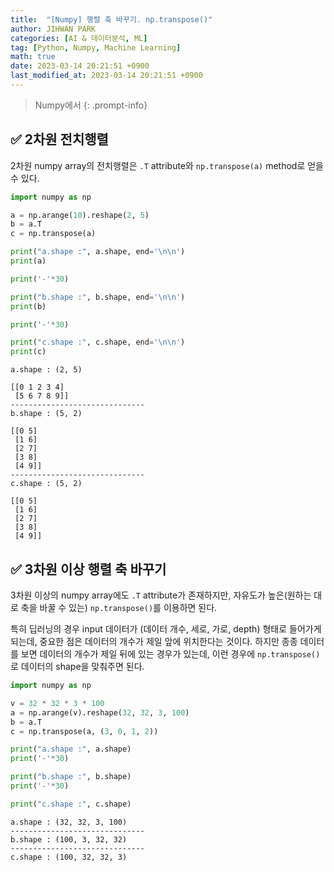```yaml
---
title:  "[Numpy] 행렬 축 바꾸기. np.transpose()"
author: JIHWAN PARK
categories: [AI & 데이터분석, ML]
tag: [Python, Numpy, Machine Learning]
math: true
date: 2023-03-14 20:21:51 +0900
last_modified_at: 2023-03-14 20:21:51 +0900
---
```

> Numpy에서 
{: .prompt-info}


## ✅ 2차원 전치행렬

2차원 numpy array의 전치행렬은 `.T` attribute와 `np.transpose(a)` method로 얻을 수 있다.

```python
import numpy as np

a = np.arange(10).reshape(2, 5)
b = a.T
c = np.transpose(a)

print("a.shape :", a.shape, end='\n\n')
print(a)

print('-'*30)

print("b.shape :", b.shape, end='\n\n')
print(b)

print('-'*30)

print("c.shape :", c.shape, end='\n\n')
print(c)
```

```
a.shape : (2, 5)

[[0 1 2 3 4]
 [5 6 7 8 9]]
------------------------------
b.shape : (5, 2)

[[0 5]
 [1 6]
 [2 7]
 [3 8]
 [4 9]]
------------------------------
c.shape : (5, 2)

[[0 5]
 [1 6]
 [2 7]
 [3 8]
 [4 9]]
```

## ✅ 3차원 이상 행렬 축 바꾸기

3차원 이상의 numpy array에도 `.T` attribute가 존재하지만, 자유도가 높은(원하는 대로 축을 바꿀 수 있는) `np.transpose()`를 이용하면 된다.

특히 딥러닝의 경우 input 데이터가 (데이터 개수, 세로, 가로, depth) 형태로 들어가게 되는데, 중요한 점은 데이터의 개수가 제일 앞에 위치한다는 것이다. 하지만 종종 데이터를 보면 데이터의 개수가 제일 뒤에 있는 경우가 있는데, 이런 경우에 `np.transpose()`로 데이터의 shape을 맞춰주면 된다.

```python
import numpy as np

v = 32 * 32 * 3 * 100
a = np.arange(v).reshape(32, 32, 3, 100)
b = a.T
c = np.transpose(a, (3, 0, 1, 2))

print("a.shape :", a.shape)
print('-'*30)

print("b.shape :", b.shape)
print('-'*30)

print("c.shape :", c.shape)
```

```
a.shape : (32, 32, 3, 100)
------------------------------
b.shape : (100, 3, 32, 32)
------------------------------
c.shape : (100, 32, 32, 3)
```